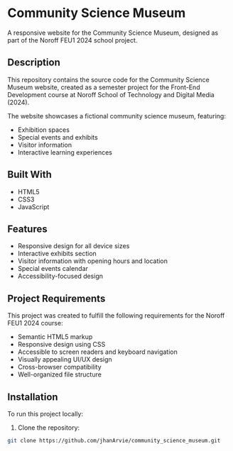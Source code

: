 # Community Science Museum

A responsive website for the Community Science Museum, designed as part of the Noroff FEU1 2024 school project.

## Description

This repository contains the source code for the Community Science Museum website, created as a semester project for the Front-End Development course at Noroff School of Technology and Digital Media (2024).

The website showcases a fictional community science museum, featuring:
- Exhibition spaces
- Special events and exhibits
- Visitor information
- Interactive learning experiences

## Built With

- HTML5
- CSS3
- JavaScript 

## Features

- Responsive design for all device sizes
- Interactive exhibits section
- Visitor information with opening hours and location
- Special events calendar
- Accessibility-focused design

## Project Requirements

This project was created to fulfill the following requirements for the Noroff FEU1 2024 course:
- Semantic HTML5 markup
- Responsive design using CSS
- Accessible to screen readers and keyboard navigation
- Visually appealing UI/UX design
- Cross-browser compatibility
- Well-organized file structure

## Installation

To run this project locally:

1. Clone the repository:
```bash
git clone https://github.com/jhanArvie/community_science_museum.git
